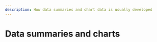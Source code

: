 ```yaml
---
description: How data summaries and chart data is usually developed
---
```


# Data summaries and charts

